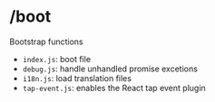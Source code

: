 # /boot

Bootstrap functions

- `index.js`: boot file
- `debug.js`: handle unhandled promise excetions
- `i18n.js`: load translation files
- `tap-event.js`: enables the React tap event plugin
